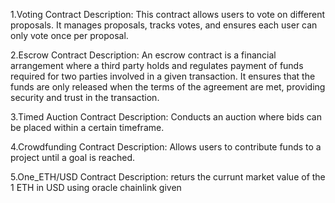 1.Voting Contract
Description: This contract allows users to vote on different proposals. It manages proposals, tracks votes, and ensures each user can only vote once per proposal.

2.Escrow Contract
Description: An escrow contract is a financial arrangement where a third party holds and regulates payment of funds required for two parties involved in a given transaction. It ensures that the funds are only released when the terms of the agreement are met, providing security and trust in the transaction.

3.Timed Auction Contract
Description: Conducts an auction where bids can be placed within a certain timeframe.

4.Crowdfunding Contract
Description: Allows users to contribute funds to a project until a goal is reached.

5.One_ETH/USD Contract
Description: returs the currunt market value of the 1 ETH in USD using oracle chainlink given 